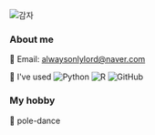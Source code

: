 ![감자](https://github.com/jinisili/jinisili/assets/173546082/c628e6f4-4dae-497d-a903-719ad727ab0f)

### About me
📎 Email: alwaysonlylord@naver.com

📎 I've used
![Python](https://cdn.icon-icons.com/icons2/2699/PNG/512/python_vertical_logo_icon_168039.png)
![R](https://w7.pngwing.com/pngs/957/613/png-transparent-predictive-analytics-predictive-analytics-data-analysis-data-science-r-text-trademark-logo.png)
![GitHub]([https://img.shields.io/badge/github-%23121011.svg?style=for-the-badge&logo=github&logoColor=white](https://cdn-icons-png.flaticon.com/512/25/25231.png))

### My hobby
📎 pole-dance
